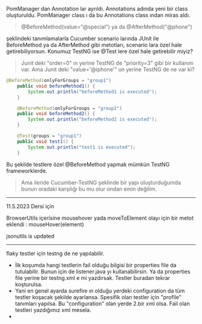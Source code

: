 PomManager dan Annotation lar ayrıldı. Annotations adında yeni bir class oluşturuldu.
PomManager class ı da bu Annotations class ından miras aldı.

> @BeforeMethod(value="@special") ya da @AfterMethod("@phone")

şeklindeki tanımlamalarla Cucumber scenario larında JUnit ile BeforeMethod ya da AfterMethod gibi metotları, scenario lara özel hale getirebiliyorsun. 
Konumuz TestNG ise @Test lere özel hale getirebilir miyiz?

> Junit deki "order=0" ın yerine TestNG de "priority=3" gibi bir kullanım var. Ama Junit deki "value='@iphone'" un yerine TestNG de ne var ki?

```java
@BeforeMethod(onlyForGroups = "group1")
    public void beforeMethod1() {
        System.out.println("beforeMethod1 is executed");
    }

    @BeforeMethod(onlyForGroups = "group2")
    public void beforeMethod2() {
        System.out.println("beforeMethod2 is executed");
    }

    @Test(groups = "group1")
    public void test1() {
        System.out.println("test1 is executed");
    }
```

Bu şekilde testlere özel @BeforeMethod yapmak mümkün TestNG frameworklerde. 
> Ama ileride Cucumber-TestNG şeklinde bir yapı oluşturduğumda bunun oradaki karşılığı bu mu olur ondan emin değilim.

-------
11.5.2023 Dersi için

BrowserUtils içerisine mousehover yada moveToElement olayı için bir metot eklendi :
mouseHover(element)

jsonutils is updated

---------

flaky testler için testng de ne yapılabilir. 
* İlk koşumda hangi testlerin fail olduğu bilgisi bir properties file da tutulabilir. Bunun için de listener.java yı kullanabilirsin. Ya da properties file yerine bir testng.xml e mi yazdırsak. Testler buradan tekrar koşturulsa. 
* Yani en genel ayarda surefire ın olduğu yerdeki configuration da tüm testler koşacak şekilde ayarlansa. Spesifik olan testler için "profile" tanımları yapılsa. Bu "configuration" olan yerde 2.bir xml olsa. Fail olan testleri yazdığımız xml mesela.
* 

